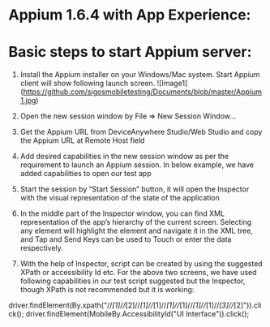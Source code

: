 # Appium 1.6.4 with App Experience:

# Basic steps to start Appium server:

1)	Install the Appium installer on your Windows/Mac system. Start Appium client will show following launch screen.
![Image1] (https://github.com/sigosmobiletesting/Documents/blob/master/Appium1.jpg)
2)	Open the new session window by File => New Session Window…



3)	Get the Appium URL from DeviceAnywhere Studio/Web Studio and copy the Appium URL at Remote Host field


4)	Add desired capabilities in the new session window as per the requirement to launch an Appium session. In below example, we have added capabilities to open our test app


5)	Start the session by “Start Session” button, it will open the Inspector with the visual representation of the state of the application

6)	In the middle part of the Inspector window, you can find XML representation of the app’s hierarchy of the current screen. Selecting any element will highlight the element and navigate it in the XML tree, and Tap and Send Keys can be used to Touch or enter the data respectively.



7)	With the help of Inspector, script can be created by using the suggested XPath or accessibility Id etc. For the above two screens, we have used following capabilities in our test script suggested but the Inspector, though XPath is not recommended but it is working:

driver.findElement(By.xpath("//*[1]//*[2]//*[1]//*[1]//*[1]//*[1]//*[1]//*[1]//*[3]//*[2]")).click();
driver.findElement(MobileBy.AccessibilityId("UI Interface")).click();
